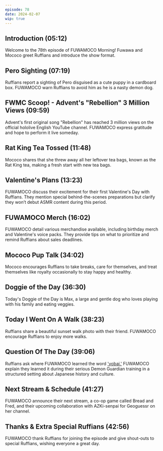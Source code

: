 ```yaml
---
episode: 78
date: 2024-02-07
wip: true
---
```


## Introduction (05:12)

Welcome to the 78th episode of FUWAMOCO Morning! Fuwawa and Mococo greet Ruffians and introduce the show format.

## Pero Sighting (07:19)

Ruffians report a sighting of Pero disguised as a cute puppy in a cardboard box. FUWAMOCO warn Ruffians to avoid him as he is a nasty demon dog.

## FWMC Scoop! - Advent's "Rebellion" 3 Million Views (09:59)

Advent's first original song "Rebellion" has reached 3 million views on the official hololive English YouTube channel. FUWAMOCO express gratitude and hope to perform it live someday.

## Rat King Tea Tossed (11:48)

Mococo shares that she threw away all her leftover tea bags, known as the Rat King tea, making a fresh start with new tea bags.

## Valentine's Plans (13:23)

FUWAMOCO discuss their excitement for their first Valentine's Day with Ruffians. They mention special behind-the-scenes preparations but clarify they won’t debut ASMR content during this period.

## FUWAMOCO Merch (16:02)

FUWAMOCO detail various merchandise available, including birthday merch and Valentine's voice packs. They provide tips on what to prioritize and remind Ruffians about sales deadlines.

## Mococo Pup Talk (34:02)

Mococo encourages Ruffians to take breaks, care for themselves, and treat themselves like royalty occasionally to stay happy and healthy.

## Doggie of the Day (36:30)

Today's Doggie of the Day is Max, a large and gentle dog who loves playing with his family and eating veggies.

## Today I Went On A Walk (38:23)

Ruffians share a beautiful sunset walk photo with their friend. FUWAMOCO encourage Ruffians to enjoy more walks.

## Question Of The Day (39:06)

Ruffians ask where FUWAMOCO learned the word ['yobai.'](https://en.wikipedia.org/wiki/Yobai) FUWAMOCO explain they learned it during their serious Demon Guardian training in a structured setting about Japanese history and culture.

## Next Stream & Schedule (41:27)

FUWAMOCO announce their next stream, a co-op game called Bread and Fred, and their upcoming collaboration with AZKi-senpai for Geoguessr on her channel.

## Thanks & Extra Special Ruffians (42:56)

FUWAMOCO thank Ruffians for joining the episode and give shout-outs to special Ruffians, wishing everyone a great day.
